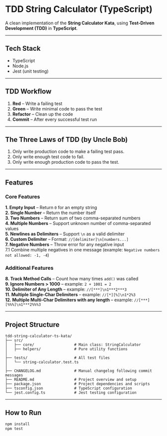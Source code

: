 # TDD String Calculator (TypeScript)

A clean implementation of the **String Calculator Kata**, using **Test-Driven Development (TDD)** in **TypeScript**.

---

## Tech Stack

- TypeScript  
- Node.js  
- Jest (unit testing)

---

## TDD Workflow

1. **Red** – Write a failing test  
2. **Green** – Write minimal code to pass the test  
3. **Refactor** – Clean up the code  
4. **Commit** – After every successful test run  

---

## The Three Laws of TDD (by Uncle Bob)

1. Only write production code to make a failing test pass.  
2. Only write enough test code to fail.  
3. Only write enough production code to pass the test.

---

## Features

### Core Features
 
**1. Empty Input** – Return `0` for an empty string  
**2. Single Number** – Return the number itself  
**3. Two Numbers** – Return sum of two comma-separated numbers  
**4. Multiple Numbers** – Support unknown number of comma-separated values  
**5. Newlines as Delimiters** – Support `\n` as a valid delimiter  
**6. Custom Delimiter** – Format: `//[delimiter]\n[numbers...]`  
**7. Negative Numbers** – Throw error for any negative input  
   7.1 Combine multiple negatives in one message (example: `Negative numbers not allowed: -1, -4`)

### Additional Features  
**8. Track Method Calls** – Count how many times `add()` was called  
**9. Ignore Numbers > 1000** – example: `2 + 1001 = 2`  
**10. Delimiter of Any Length** – example: `//[***]\n1***2***3`  
**11. Multiple Single-Char Delimiters** – example: `//[*][%]\n1*2%3`  
**12. Multiple Multi-Char Delimiters with any length** – example: `//[***][%%%]\n1***2%%%3`  


---
## Project Structure

```
tdd-string-calculator-ts-kata/
├── src/
│   ├── core/                  # Main class: StringCalculator
│   ├── helpers/               # Pure utility functions 
│
├── tests/                     # All test files
│   └── string-calculator.test.ts
│
├── CHANGELOG.md               # Manual changelog following commit messages
├── README.md                  # Project overview and setup
├── package.json               # Project dependencies and scripts
├── tsconfig.json              # TypeScript configuration
└── jest.config.ts             # Jest testing configuration

```
---

## How to Run

```bash
npm install
npm test
```

